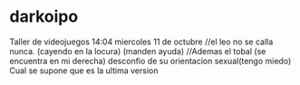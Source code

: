 # darkoipo
Taller de videojuegos
14:04 miercoles 11 de octubre //el leo no se calla nunca. (cayendo en la locura) (manden ayuda) //Ademas el tobal (se encuentra en mi derecha) desconfio de su orientacion sexual(tengo miedo)
Cual se supone que es la ultima version
